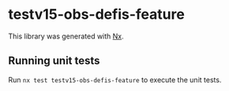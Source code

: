 # testv15-obs-defis-feature

This library was generated with [Nx](https://nx.dev).

## Running unit tests

Run `nx test testv15-obs-defis-feature` to execute the unit tests.
